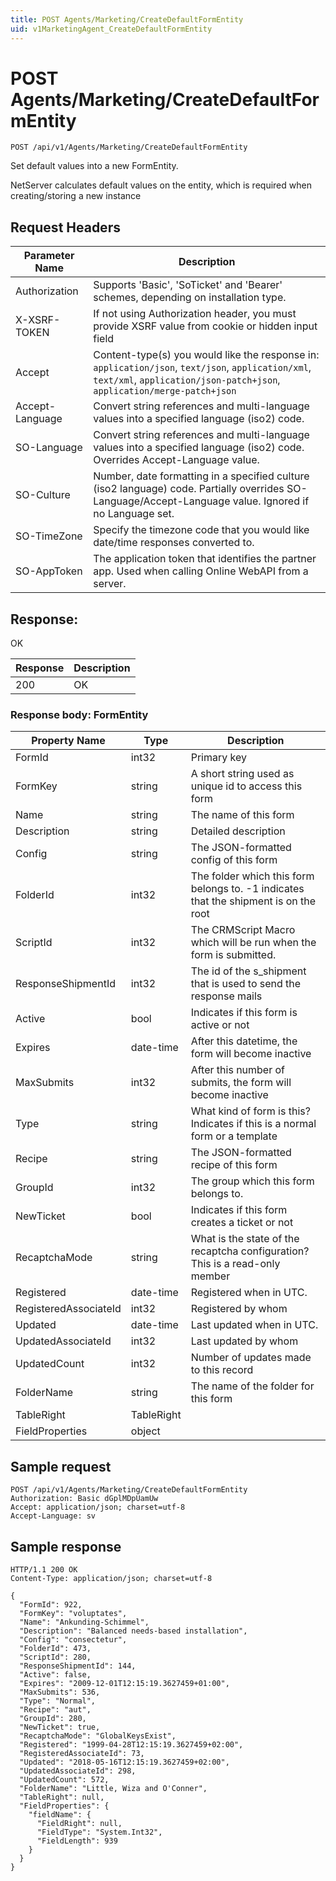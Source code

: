 ```yaml
---
title: POST Agents/Marketing/CreateDefaultFormEntity
uid: v1MarketingAgent_CreateDefaultFormEntity
---
```


# POST Agents/Marketing/CreateDefaultFormEntity

```http
POST /api/v1/Agents/Marketing/CreateDefaultFormEntity
```

Set default values into a new FormEntity.


NetServer calculates default values on the entity, which is required when creating/storing a new instance







## Request Headers

| Parameter Name | Description |
|----------------|-------------|
| Authorization  | Supports 'Basic', 'SoTicket' and 'Bearer' schemes, depending on installation type. |
| X-XSRF-TOKEN   | If not using Authorization header, you must provide XSRF value from cookie or hidden input field |
| Accept         | Content-type(s) you would like the response in: `application/json`, `text/json`, `application/xml`, `text/xml`, `application/json-patch+json`, `application/merge-patch+json` |
| Accept-Language | Convert string references and multi-language values into a specified language (iso2) code. |
| SO-Language | Convert string references and multi-language values into a specified language (iso2) code. Overrides Accept-Language value. |
| SO-Culture | Number, date formatting in a specified culture (iso2 language) code. Partially overrides SO-Language/Accept-Language value. Ignored if no Language set. |
| SO-TimeZone | Specify the timezone code that you would like date/time responses converted to. |
| SO-AppToken | The application token that identifies the partner app. Used when calling Online WebAPI from a server. |


## Response:

OK

| Response | Description |
|----------------|-------------|
| 200 | OK |

### Response body: FormEntity

| Property Name | Type |  Description |
|----------------|------|--------------|
| FormId | int32 | Primary key |
| FormKey | string | A short string used as unique id to access this form |
| Name | string | The name of this form |
| Description | string | Detailed description |
| Config | string | The JSON-formatted config of this form |
| FolderId | int32 | The folder which this form belongs to. -1 indicates that the shipment is on the root |
| ScriptId | int32 | The CRMScript Macro which will be run when the form is submitted. |
| ResponseShipmentId | int32 | The id of the s_shipment that is used to send the response mails |
| Active | bool | Indicates if this form is active or not |
| Expires | date-time | After this datetime, the form will become inactive |
| MaxSubmits | int32 | After this number of submits, the form will become inactive |
| Type | string | What kind of form is this? Indicates if this is a normal form or a template |
| Recipe | string | The JSON-formatted recipe of this form |
| GroupId | int32 | The group which this form belongs to. |
| NewTicket | bool | Indicates if this form creates a ticket or not |
| RecaptchaMode | string | What is the state of the recaptcha configuration? This is a read-only member |
| Registered | date-time | Registered when  in UTC. |
| RegisteredAssociateId | int32 | Registered by whom |
| Updated | date-time | Last updated when  in UTC. |
| UpdatedAssociateId | int32 | Last updated by whom |
| UpdatedCount | int32 | Number of updates made to this record |
| FolderName | string | The name of the folder for this form |
| TableRight | TableRight |  |
| FieldProperties | object |  |

## Sample request

```http!
POST /api/v1/Agents/Marketing/CreateDefaultFormEntity
Authorization: Basic dGplMDpUamUw
Accept: application/json; charset=utf-8
Accept-Language: sv
```

## Sample response

```http_
HTTP/1.1 200 OK
Content-Type: application/json; charset=utf-8

{
  "FormId": 922,
  "FormKey": "voluptates",
  "Name": "Ankunding-Schimmel",
  "Description": "Balanced needs-based installation",
  "Config": "consectetur",
  "FolderId": 473,
  "ScriptId": 280,
  "ResponseShipmentId": 144,
  "Active": false,
  "Expires": "2009-12-01T12:15:19.3627459+01:00",
  "MaxSubmits": 536,
  "Type": "Normal",
  "Recipe": "aut",
  "GroupId": 280,
  "NewTicket": true,
  "RecaptchaMode": "GlobalKeysExist",
  "Registered": "1999-04-28T12:15:19.3627459+02:00",
  "RegisteredAssociateId": 73,
  "Updated": "2018-05-16T12:15:19.3627459+02:00",
  "UpdatedAssociateId": 298,
  "UpdatedCount": 572,
  "FolderName": "Little, Wiza and O'Conner",
  "TableRight": null,
  "FieldProperties": {
    "fieldName": {
      "FieldRight": null,
      "FieldType": "System.Int32",
      "FieldLength": 939
    }
  }
}
```